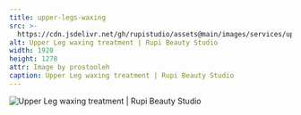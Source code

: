```yaml
---
title: upper-legs-waxing
src: >-
  https://cdn.jsdelivr.net/gh/rupistudio/assets@main/images/services/upper-legs-waxing.webp
alt: Upper Leg waxing treatment | Rupi Beauty Studio
width: 1920
height: 1278
attr: Image by prostooleh
caption: Upper Leg waxing treatment | Rupi Beauty Studio
---
```


![Upper Leg waxing treatment | Rupi Beauty Studio](https://cdn.jsdelivr.net/gh/rupistudio/assets@main/images/services/upper-legs-waxing.webp "Upper Leg waxing treatment | Rupi Beauty Studio")
